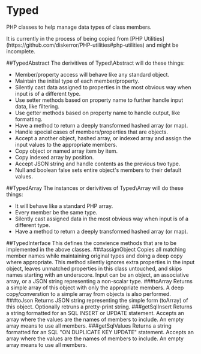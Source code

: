 # Typed
PHP classes to help manage data types of class members.
<p>It is currently in the process of being copied from [PHP Utilities] (https://github.com/diskerror/PHP-utilities#php-utilities) and might be incomplete.

##TypedAbstract
The derivitives of Typed\Abstract will do these things:
* Member/property access will behave like any standard object.
* Maintain the initial type of each member/property.
* Silently cast data assigned to properties in the most obvious way when input is of a different type.
* Use setter methods based on property name to further handle input data, like filtering.
* Use getter methods based on property name to handle output, like formatting.
* Have a method to return a deeply transformed hashed array (or map).
* Handle special cases of members/properties that are objects.
* Accept a another object, hashed array, or indexed array and assign the input values to the appropriate members.
 *	Copy object or named array item by item.
 *	Copy indexed array by position.
 *	Accept JSON string and handle contents as the previous two type.
 *	Null and boolean false sets entire object's members to their default values.

##TypedArray
The instances or derivitives of Typed\Array will do these things:
* It will behave like a standard PHP array.
* Every member be the same type.
* Silently cast assigned data in the most obvious way when input is of a different type.
* Have a method to return a deeply transformed hashed array (or map).

##TypedInterface
This defines the convience methods that are to be implemented in the above classes.
###assignObject
Copies all matching member names while maintaining original types and doing a deep copy where appropriate.
This method silently ignores extra properties in the input object, leaves unmatched properties in this class untouched, and skips names starting with an underscore.
Input can be an object, an associative array, or a JSON string representing a non-scalar type.
###toArray
Returns a simple array of this object with only the appropriate members. A deep copy/converstion to a simple array from objects is also performed.
###toJson
Returns JSON string representing the simple form (toArray) of this object. Optionally retruns a pretty-print string.
###getSqlInsert
Returns a string formatted for an SQL INSERT or UPDATE statement.
Accepts an array where the values are the names of members to include. An empty array means to use all members.
###getSqlValues
Returns a string formatted for an SQL "ON DUPLICATE KEY UPDATE" statement.
Accepts an array where the values are the names of members to include. An empty array means to use all members.
